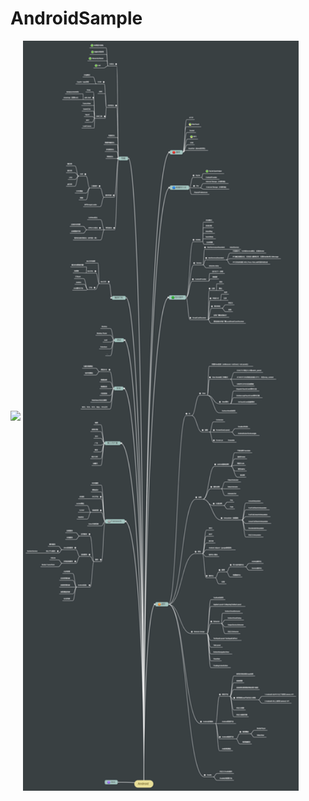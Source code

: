 # AndroidSample

<img src="graphics/png1.png" height="800" align="center">

<img src="graphics/Android.png" height="1200" align="center">